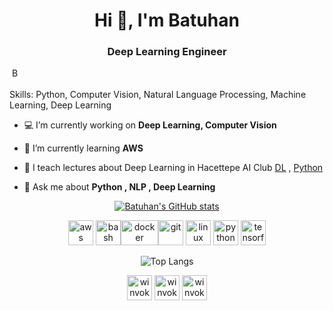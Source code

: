 <h1 align="center">Hi 👋, I'm Batuhan</h1>
<h3 align="center">Deep Learning Engineer</h3>
<!--
<p align="left"> <img src="https://komarev.com/ghpvc/?username=Winvoker" alt="Winvoker" /> </p>
-->
<a align="center" href="https://www.linkedin.com/in/batuhanayhan/">
  <img align="center" alt="Batuhan Ayhan | LinkedIn" width="17px " src="https://i.stack.imgur.com/gVE0j.png" />
</a>
<br>
</br>
Skills: Python, Computer Vision, Natural Language Processing, Machine Learning, Deep Learning

- 💻 I’m currently working on **Deep Learning, Computer Vision**

- 🌱 I’m currently learning **AWS**

- 🎥 I teach lectures about Deep Learning in Hacettepe AI Club [DL](https://www.youtube.com/watch?v=REbf3hT4vm0&t=) , [Python](https://www.youtube.com/watch?v=CDzpUf6W574&t)
- 💬 Ask me about **Python , NLP , Deep Learning**

<div align="center">

[![Batuhan's GitHub stats](https://github-readme-stats.vercel.app/api?username=Winvoker&show_icons=true&theme=material-palenight)](https://github.com/anuraghazra/github-readme-stats)

<p align="center"><img src="https://img.icons8.com/color/452/amazon-web-services.png" alt="aws" width="40" height="40"/> <img src="https://www.vectorlogo.zone/logos/gnu_bash/gnu_bash-icon.svg" alt="bash" width="40" height="40"/><img src="https://www.docker.com/wp-content/uploads/2022/03/Moby-logo.png" alt="docker" width="60" height="40"/><img src="https://upload.wikimedia.org/wikipedia/commons/thumb/3/3f/Git_icon.svg/1024px-Git_icon.svg.png" alt="git" width="40" height="40"/> <img src="https://cdn3.iconfinder.com/data/icons/logos-brands-3/24/logo_brand_brands_logos_linux-512.png" alt="linux" width="40" height="40"/> <img src="https://cdn3.iconfinder.com/data/icons/logos-and-brands-adobe/512/267_Python-512.png" alt="python" width="40" height="40"/> <img src="https://www.vectorlogo.zone/logos/tensorflow/tensorflow-icon.svg" alt="tensorflow" width="40" height="40"/></p>

  
![Top Langs](https://github-readme-stats.vercel.app/api/top-langs/?username=winvoker&layout=compact&show_icons=true&theme=material-palenight)

<a href="https://github.com/winvoker" target="blank"><img align="center" src="https://cdn.jsdelivr.net/npm/simple-icons@3.0.1/icons/github.svg" alt="winvoker" height="40" width="40" /></a>
<a href="https://www.linkedin.com/in/batuhanayhan/" target="blank"><img align="center" src="https://cdn.jsdelivr.net/npm/simple-icons@3.0.1/icons/linkedin.svg" alt="winvoker" height="40" width="40" /></a>
<a href="https://kaggle.com/winvoker" target="blank"><img align="center" src="https://cdn.jsdelivr.net/npm/simple-icons@3.0.1/icons/kaggle.svg" alt="winvoker" height="40" width="40" /></a>
